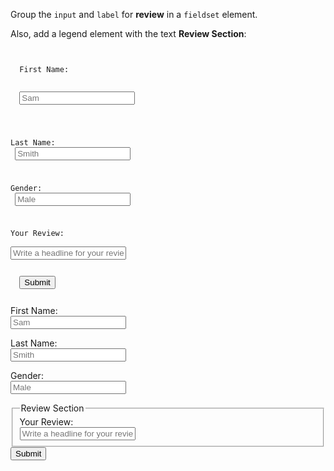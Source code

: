 Group the `input` and `label`
for **review** in a `fieldset` element.

Also, add a legend element with
the text **Review Section**:
<codeblock language="html" type="exercise" testMode="fixedInput">
<code>
<form>
  <label>First Name:</label>
  <br>
  <input placeholder="Sam" >
  <br>

  <label>Last Name:</label>
  <br>
  <input placeholder="Smith" >
  <br>

  <label>Gender:</label>
  <br>
  <input placeholder="Male" >
  <br>

  <label>Your Review:</label>
  <br>
  <input placeholder="Write a headline for your review here" >
  <br>

  <input type="submit">
</form>
</code>

<solution>
<form>
  <label>First Name:</label>
  <br>
  <input placeholder="Sam" >
  <br>

  <label>Last Name:</label>
  <br>
  <input placeholder="Smith" >
  <br>

  <label>Gender:</label>
  <br>
  <input placeholder="Male" >
  <br>

  <fieldset>
    <legend>Review Section</legend>
    <label>Your Review:</label>
    <br>
    <input placeholder="Write a headline for your review here" >
    <br>
  </fieldset>

  <input type="submit">
</form>
</solution>
</codeblock>
